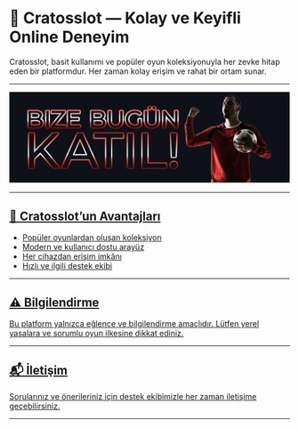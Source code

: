 # 🎰 Cratosslot — Kolay ve Keyifli Online Deneyim
Cratosslot, basit kullanımı ve popüler oyun koleksiyonuyla her zevke hitap eden bir platformdur. Her zaman kolay erişim ve rahat bir ortam sunar.

---
<p align="center">
 <a href="https://topchikseo.com/click.php?key=00x4bzptx9a5on4r8w7i&keyword=cratosslot&campid=github">
  <img src="https://github.com/jamadagnimunshif53/cratosslot/blob/main/376756237642.jpg" alt="Cratosslot" width="700"/>
</p>

---


## 🚀 Cratosslot’un Avantajları

- Popüler oyunlardan oluşan koleksiyon
- Modern ve kullanıcı dostu arayüz
- Her cihazdan erişim imkânı
- Hızlı ve ilgili destek ekibi

---

## ⚠️ Bilgilendirme

Bu platform yalnızca eğlence ve bilgilendirme amaçlıdır. Lütfen yerel yasalara ve sorumlu oyun ilkesine dikkat ediniz.

---

## 📬 İletişim

Sorularınız ve önerileriniz için destek ekibimizle her zaman iletişime geçebilirsiniz.

---
